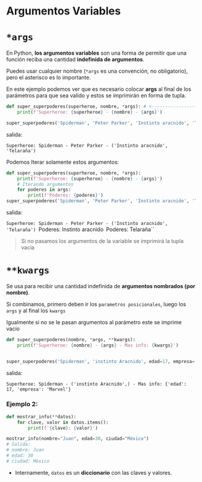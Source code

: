 
# Argumentos Variables

# **`*args`**

En Python, **los argumentos variables** son una forma de permitir que una función reciba una cantidad **indefinida de argumentos**. 

Puedes usar cualquier nombre (`*args` es una convención, no obligatorio), pero el asterisco es lo importante.

En este ejemplo podemos ver que es necesario colocar **args** al final de los parámetros para que sea valido y estos se imprimirán en forma de tupla.

```python
def super_superpoderes(superheroe, nombre, *args): # <----------------------
    print(f'Superheroe: {superheroe} - {nombre} - {args}')

super_superpoderes('Spiderman', 'Peter Parker', 'Instinto aracnido', 'Telaraña')
```

salida:

``Superheroe: Spiderman - Peter Parker - ('Instinto aracnido', 'Telaraña')``


Podemos Iterar solamente estos argumentos:

```python
def super_superpoderes(superheroe, nombre, *args):
    print(f'Superheroe: {superheroe} - {nombre} - {args}')
    # Iterando argumentos
    for poderes in args:
        print(f'Poderes: {poderes}')
super_superpoderes('Spiderman', 'Peter Parker', 'Instinto aracnido', 'Telaraña')
```

salida:

``Superheroe: Spiderman - Peter Parker - ('Instinto aracnido', 'Telaraña')
``Poderes: Instinto aracnido``
``Poderes: Telaraña``


> Si no pasamos los argumentos de la variable se imprimirá la tupla vacía


# **`**kwargs`**

Se usa para recibir una cantidad indefinida de **argumentos nombrados (por nombre)**.


Si combinamos, primero deben ir los ``parametros posicionales``, luego los ``args`` y al final los ``kwargs``

Igualmente si no se le pasan argumentos al parámetro este se imprime vacío

```python
def super_superpoderes(nombre, *args, **kwargs):
    print(f'Superheroe: {nombre} - {args} - Mas info: {kwargs}')


super_superpoderes('Spiderman', 'instinto Aracnido', edad=17, empresa='Marvel')
```

salida:

``Superheroe: Spiderman - ('instinto Aracnido',) - Mas info: {'edad': 17, 'empresa': 'Marvel'}``



### Ejemplo 2:

```python
def mostrar_info(**datos):
    for clave, valor in datos.items():
        print(f'{clave}: {valor}')

```


```python
mostrar_info(nombre="Juan", edad=30, ciudad="México")
# Salida:
# nombre: Juan
# edad: 30
# ciudad: México
```

- Internamente, `datos` es un **diccionario** con las claves y valores.